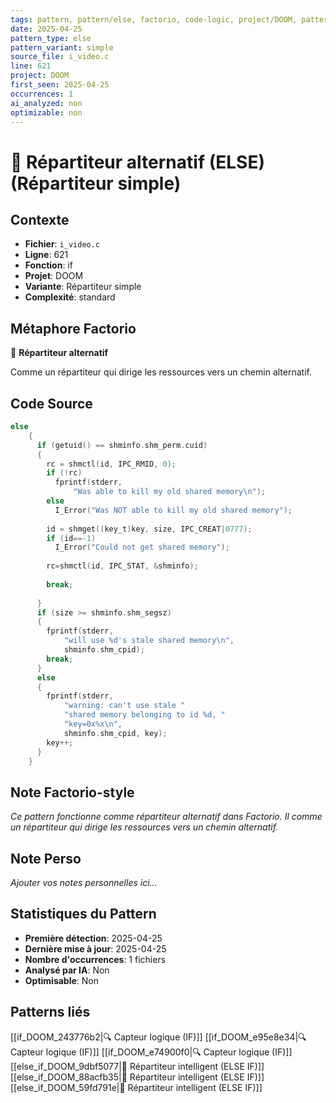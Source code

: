 ```yaml
---
tags: pattern, pattern/else, factorio, code-logic, project/DOOM, pattern/variant/simple
date: 2025-04-25
pattern_type: else
pattern_variant: simple
source_file: i_video.c
line: 621
project: DOOM
first_seen: 2025-04-25
occurrences: 1
ai_analyzed: non
optimizable: non
---
```


# 🔀 Répartiteur alternatif (ELSE) (Répartiteur simple)

## Contexte
- **Fichier**: `i_video.c`
- **Ligne**: 621
- **Fonction**: if
- **Projet**: DOOM
- **Variante**: Répartiteur simple
- **Complexité**: standard

## Métaphore Factorio
🔀 **Répartiteur alternatif**

Comme un répartiteur qui dirige les ressources vers un chemin alternatif.

## Code Source
```c
else
	{
	  if (getuid() == shminfo.shm_perm.cuid)
	  {
	    rc = shmctl(id, IPC_RMID, 0);
	    if (!rc)
	      fprintf(stderr,
		      "Was able to kill my old shared memory\n");
	    else
	      I_Error("Was NOT able to kill my old shared memory");
	    
	    id = shmget((key_t)key, size, IPC_CREAT|0777);
	    if (id==-1)
	      I_Error("Could not get shared memory");
	    
	    rc=shmctl(id, IPC_STAT, &shminfo);
	    
	    break;
	    
	  }
	  if (size >= shminfo.shm_segsz)
	  {
	    fprintf(stderr,
		    "will use %d's stale shared memory\n",
		    shminfo.shm_cpid);
	    break;
	  }
	  else
	  {
	    fprintf(stderr,
		    "warning: can't use stale "
		    "shared memory belonging to id %d, "
		    "key=0x%x\n",
		    shminfo.shm_cpid, key);
	    key++;
	  }
	}
```

## Note Factorio-style
*Ce pattern fonctionne comme répartiteur alternatif dans Factorio. Il comme un répartiteur qui dirige les ressources vers un chemin alternatif.*

## Note Perso
*Ajouter vos notes personnelles ici...*

## Statistiques du Pattern
- **Première détection**: 2025-04-25
- **Dernière mise à jour**: 2025-04-25
- **Nombre d'occurrences**: 1 fichiers
- **Analysé par IA**: Non
- **Optimisable**: Non

## Patterns liés
[[if_DOOM_243776b2|🔍 Capteur logique (IF)]]
[[if_DOOM_e95e8e34|🔍 Capteur logique (IF)]]
[[if_DOOM_e74900f0|🔍 Capteur logique (IF)]]
[[else_if_DOOM_9dbf5077|🔄 Répartiteur intelligent (ELSE IF)]]
[[else_if_DOOM_88acfb35|🔄 Répartiteur intelligent (ELSE IF)]]
[[else_if_DOOM_59fd791e|🔄 Répartiteur intelligent (ELSE IF)]]
